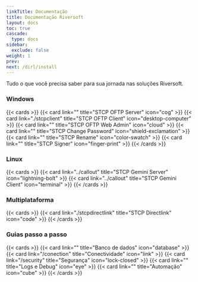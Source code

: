 ```yaml
---
linkTitle: Documentação
title: Documentação Riversoft
layout: docs
toc: true
cascade:
  type: docs
sidebar:
  exclude: false
weight: 1
prev:
next: /dirl/install
---
```


Tudo o que você precisa saber para sua jornada nas soluções Riversoft.

### Windows
{{< cards >}}
  {{< card link="" title="STCP OFTP Server" icon="cog" >}}
  {{< card link="./stcpclient" title="STCP OFTP Client" icon="desktop-computer" >}}
  {{< card link="" title="STCP OFTP Web Admin" icon="cloud" >}}
  {{< card link="" title="STCP Change Password" icon="shield-exclamation" >}}
  {{< card link="" title="STCP Rename" icon="color-swatch" >}}
  {{< card link="" title="STCP Signer" icon="finger-print" >}}
{{< /cards >}}

### Linux
{{< cards >}}
  {{< card link="../callout" title="STCP Gemini Server" icon="lightning-bolt" >}}
  {{< card link="../callout" title="STCP Gemini Client" icon="terminal" >}}
{{< /cards >}}

### Multiplataforma
{{< cards >}}
  {{< card link="./stcpdirectlink" title="STCP Directlink" icon="code" >}}
{{< /cards >}}

### Guias passo a passo
{{< cards >}}
  {{< card link="" title="Banco de dados" icon="database" >}}
  {{< card link="/conection" title="Conectividade" icon="link" >}}
  {{< card link="/security" title="Segurança" icon="lock-closed" >}}
  {{< card link="" title="Logs e Debug" icon="eye" >}}
  {{< card link="" title="Automação" icon="cube" >}}
{{< /cards >}}



